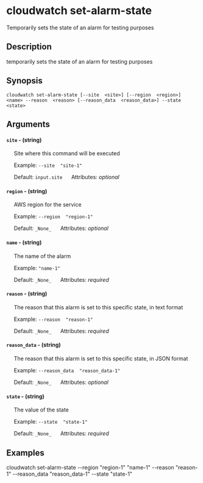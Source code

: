 # cloudwatch set-alarm-state

Temporarily sets the state of an alarm for testing purposes

## Description

temporarily sets the state of an alarm for testing purposes

## Synopsis

`cloudwatch set-alarm-state [--site  <site>] [--region  <region>] <name> --reason  <reason> [--reason_data  <reason_data>] --state  <state>`

## Arguments


#### `site` - (string)

&nbsp;&nbsp;&nbsp;&nbsp; Site where this command will be executed  

&nbsp;&nbsp;&nbsp;&nbsp; Example:  `--site  "site-1"`

&nbsp;&nbsp;&nbsp;&nbsp; Default: `input.site`
&nbsp;&nbsp;&nbsp;&nbsp; Attributes: _optional_  


#### `region` - (string)

&nbsp;&nbsp;&nbsp;&nbsp; AWS region for the service  

&nbsp;&nbsp;&nbsp;&nbsp; Example:  `--region  "region-1"`

&nbsp;&nbsp;&nbsp;&nbsp; Default: `_None_`
&nbsp;&nbsp;&nbsp;&nbsp; Attributes: _optional_  


#### `name` - (string)

&nbsp;&nbsp;&nbsp;&nbsp; The name of the alarm  

&nbsp;&nbsp;&nbsp;&nbsp; Example:  `"name-1"`

&nbsp;&nbsp;&nbsp;&nbsp; Default: `_None_`
&nbsp;&nbsp;&nbsp;&nbsp; Attributes: _required_  


#### `reason` - (string)

&nbsp;&nbsp;&nbsp;&nbsp; The reason that this alarm is set to this specific state, in text format  

&nbsp;&nbsp;&nbsp;&nbsp; Example:  `--reason  "reason-1"`

&nbsp;&nbsp;&nbsp;&nbsp; Default: `_None_`
&nbsp;&nbsp;&nbsp;&nbsp; Attributes: _required_  


#### `reason_data` - (string)

&nbsp;&nbsp;&nbsp;&nbsp; The reason that this alarm is set to this specific state, in JSON format  

&nbsp;&nbsp;&nbsp;&nbsp; Example:  `--reason_data  "reason_data-1"`

&nbsp;&nbsp;&nbsp;&nbsp; Default: `_None_`
&nbsp;&nbsp;&nbsp;&nbsp; Attributes: _optional_  


#### `state` - (string)

&nbsp;&nbsp;&nbsp;&nbsp; The value of the state  

&nbsp;&nbsp;&nbsp;&nbsp; Example:  `--state  "state-1"`

&nbsp;&nbsp;&nbsp;&nbsp; Default: `_None_`
&nbsp;&nbsp;&nbsp;&nbsp; Attributes: _required_  



## Examples

cloudwatch set-alarm-state --region  "region-1" "name-1" --reason  "reason-1" --reason_data  "reason_data-1" --state  "state-1"
